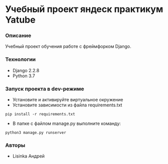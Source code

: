 # Учебный проект яндеск практикум Yatube 

### Описание
Учебный проект обучения работе с фреймфорком Django.

### Технологии
- Django 2.2.8
- Python 3.7
### Запуск проекта в dev-режиме
- Установите и активируйте виртуальное окружение
- Установите зависимости из файла requirements.txt
```
pip install -r requirements.txt
``` 
- В папке с файлом manage.py выполните команду:
```
python3 manage.py runserver
```
### Авторы
- Lisinka Андрей